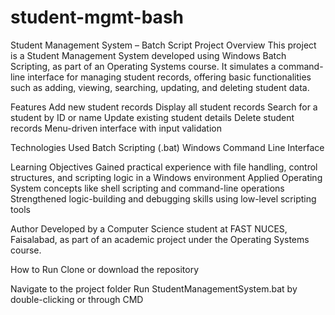 # student-mgmt-bash
Student Management System – Batch Script
Project Overview
This project is a Student Management System developed using Windows Batch Scripting, as part of an Operating Systems course. It simulates a command-line interface for managing student records, offering basic functionalities such as adding, viewing, searching, updating, and deleting student data.

Features
Add new student records
Display all student records
Search for a student by ID or name
Update existing student details
Delete student records
Menu-driven interface with input validation

Technologies Used
Batch Scripting (.bat)
Windows Command Line Interface

Learning Objectives
Gained practical experience with file handling, control structures, and scripting logic in a Windows environment
Applied Operating System concepts like shell scripting and command-line operations
Strengthened logic-building and debugging skills using low-level scripting tools

Author
Developed by a Computer Science student at FAST NUCES, Faisalabad, as part of an academic project under the Operating Systems course.

How to Run
Clone or download the repository

Navigate to the project folder
Run StudentManagementSystem.bat by double-clicking or through CMD

